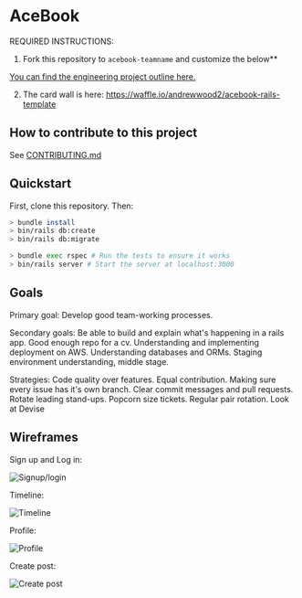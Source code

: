 # AceBook

REQUIRED INSTRUCTIONS:

1. Fork this repository to `acebook-teamname` and customize
the below**

[You can find the engineering project outline here.](https://github.com/makersacademy/course/tree/master/engineering_projects/rails)

2. The card wall is here: https://waffle.io/andrewwood2/acebook-rails-template

## How to contribute to this project
See [CONTRIBUTING.md](CONTRIBUTING.md)

## Quickstart

First, clone this repository. Then:

```bash
> bundle install
> bin/rails db:create
> bin/rails db:migrate

> bundle exec rspec # Run the tests to ensure it works
> bin/rails server # Start the server at localhost:3000
```

## Goals

Primary goal:
Develop good team-working processes.

Secondary goals:
Be able to build and explain what's happening in a rails app.
Good enough repo for a cv.
Understanding and implementing deployment on AWS.
Understanding databases and ORMs.
Staging environment understanding, middle stage.

Strategies:
Code quality over features.
Equal contribution.
Making sure every issue has it's own branch.
Clear commit messages and pull requests.
Rotate leading stand-ups.
Popcorn size tickets.
Regular pair rotation.
Look at Devise

## Wireframes

Sign up and Log in:

![Signup/login](https://github.com/andrewwood2/acebook-gazelle/blob/update_readme/wireframes/Signup-login.png)

Timeline:

![Timeline](https://github.com/andrewwood2/acebook-gazelle/blob/update_readme/wireframes/Timeline.png)

Profile:

![Profile](https://github.com/andrewwood2/acebook-gazelle/blob/update_readme/wireframes/Profile.png)

Create post:

![Create post](https://github.com/andrewwood2/acebook-gazelle/blob/update_readme/wireframes/Write-post.png)
